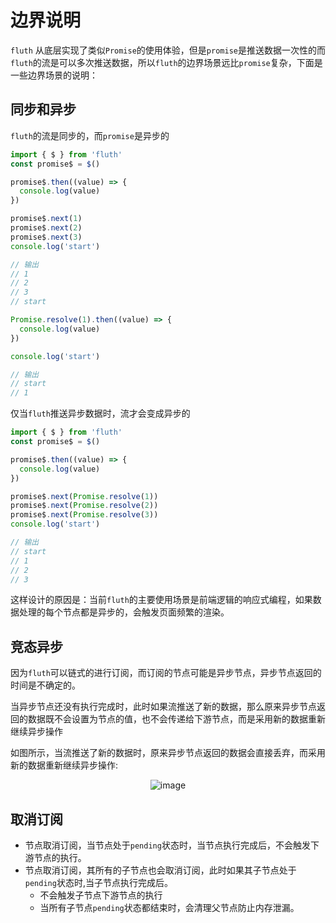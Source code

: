 # 边界说明

`fluth` 从底层实现了类似`Promise`的使用体验，但是`promise`是推送数据一次性的而`fluth`的流是可以多次推送数据，所以`fluth`的边界场景远比`promise`复杂，下面是一些边界场景的说明：

## 同步和异步

`fluth`的流是同步的，而`promise`是异步的

```typescript
import { $ } from 'fluth'
const promise$ = $()

promise$.then((value) => {
  console.log(value)
})

promise$.next(1)
promise$.next(2)
promise$.next(3)
console.log('start')

// 输出
// 1
// 2
// 3
// start
```

```typescript
Promise.resolve(1).then((value) => {
  console.log(value)
})

console.log('start')

// 输出
// start
// 1
```

仅当`fluth`推送异步数据时，流才会变成异步的

```typescript
import { $ } from 'fluth'
const promise$ = $()

promise$.then((value) => {
  console.log(value)
})

promise$.next(Promise.resolve(1))
promise$.next(Promise.resolve(2))
promise$.next(Promise.resolve(3))
console.log('start')

// 输出
// start
// 1
// 2
// 3
```

这样设计的原因是：当前`fluth`的主要使用场景是前端逻辑的响应式编程，如果数据处理的每个节点都是异步的，会触发页面频繁的渲染。

## 竞态异步

因为`fluth`可以链式的进行订阅，而订阅的节点可能是异步节点，异步节点返回的时间是不确定的。

当异步节点还没有执行完成时，此时如果流推送了新的数据，那么原来异步节点返回的数据既不会设置为节点的值，也不会传递给下游节点，而是采用新的数据重新继续异步操作

如图所示，当流推送了新的数据时，原来异步节点返回的数据会直接丢弃，而采用新的数据重新继续异步操作:

<div style="display: flex; justify-content: center">
  <img src="/raceCase.drawio.svg" alt="image" >
</div>

## 取消订阅

- 节点取消订阅，当节点处于`pending`状态时，当节点执行完成后，不会触发下游节点的执行。
- 节点取消订阅，其所有的子节点也会取消订阅，此时如果其子节点处于`pending`状态时,当子节点执行完成后。
  - 不会触发子节点下游节点的执行
  - 当所有子节点`pending`状态都结束时，会清理父节点防止内存泄漏。
